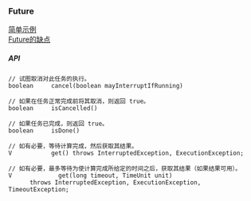 ### Future  
[简单示例](Future/sample.md)  
[Future的缺点](Future/shortage.md)  
##### API 
```
// 试图取消对此任务的执行。
boolean     cancel(boolean mayInterruptIfRunning)

// 如果在任务正常完成前将其取消，则返回 true。
boolean     isCancelled()

// 如果任务已完成，则返回 true。
boolean     isDone()

// 如有必要，等待计算完成，然后获取其结果。
V           get() throws InterruptedException, ExecutionException;

// 如有必要，最多等待为使计算完成所给定的时间之后，获取其结果（如果结果可用）。
V             get(long timeout, TimeUnit unit)
      throws InterruptedException, ExecutionException, TimeoutException;
```
